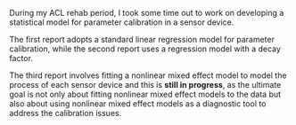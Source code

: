 During my ACL rehab period, I took some time out to work on developing a
statistical model for parameter calibration in a sensor device. 

The first report adopts a standard linear regression model for parameter calibration, while the second report uses a regression model with a decay factor. 

The third report involves fitting a nonlinear mixed effect model to model the process of each sensor device and this is **still in progress**, as the ultimate goal is not only about fitting nonlinear mixed effect models to the data but also about using nonlinear mixed effect models as a diagnostic tool to address the calibration issues.
